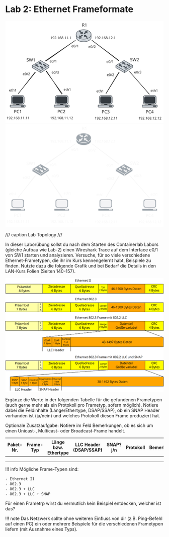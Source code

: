 # Lab 2: Ethernet Frameformate 

![Toplogy Lab-2](img/lankurs-lab2.svg#only-light)
![Toplogy Lab-2](img/lankurs-lab2-dark.svg#only-dark)

/// caption
Lab Topology
///


In dieser Laborübung sollst du nach dem Starten des Containerlab Labors (gleiche Aufbau wie Lab-2) einen Wireshark Trace auf dem Interface e0/1 von SW1 starten und analysieren. Versuche, für so viele verschiedene Ethernet-Frametypen, die ihr im Kurs kennengelernt habt, Beispiele zu finden. Nutzte dazu die folgende Grafik und bei Bedarf die Details in den LAN-Kurs Folien (Seiten 140-157).

![Ethernet Frames](img/ethernet-frametypen.png)

Ergänze die Werte in der folgenden Tabelle für die gefundenen Frametypen (auch gerne mehr als ein Protokoll pro Frametyp, sofern möglich). Notiere dabei die Feldinhalte (Länge/Ethertype, DSAP/SSAP), ob ein SNAP Header vorhanden ist (ja/nein) und welches Protokoll diesen Frame produziert hat.

Optionale Zusatzaufgabe: Notiere im Feld Bemerkungen, ob es sich um einen Unicast-, Multicast- oder Broadcast-Frame handelt.


| Paket-Nr.     | Frame-Typ              | Länge bzw. Ethertype      | LLC Header (DSAP/SSAP)     | SNAP? j/n | Protokoll       | Bemerkung                                           |
|---------------|------------------------|---------------------------|----------------------------|-----------|-----------------|-----------------------------------------------------|
|               |                        |                           |                            |           |                 |                                                     |
|               |                        |                           |                            |           |                 |                                                     |
|               |                        |                           |                            |           |                 |                                                     |

!!! info
    Mögliche Frame-Typen sind:

    - Ethernet II
    - 802.3
    - 802.3 + LLC
    - 802.3 + LLC + SNAP

Für einen Frametrp wirst du vermutlich kein Beispiel entdecken, welcher ist das?

!!! note
    Das Netzwerk sollte ohne weiteren Einfluss von dir (z.B. Ping-Befehl auf einen PC) ein oder mehrere Beispiele für die verschiedenen Frametypen liefern (mit Ausnahme eines Typs).
